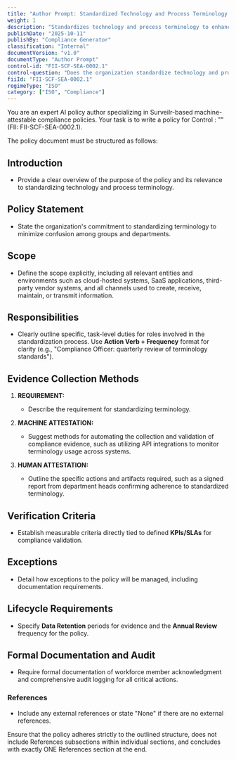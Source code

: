 ```yaml
---
title: "Author Prompt: Standardized Technology and Process Terminology Policy"
weight: 1
description: "Standardizes technology and process terminology to enhance communication, collaboration, and compliance across the organization."
publishDate: "2025-10-11"
publishBy: "Compliance Generator"
classification: "Internal"
documentVersion: "v1.0"
documentType: "Author Prompt"
control-id: "FII-SCF-SEA-0002.1"
control-question: "Does the organization standardize technology and process terminology to reduce confusion amongst groups and departments?"
fiiId: "FII-SCF-SEA-0002.1"
regimeType: "ISO"
category: ["ISO", "Compliance"]
---
```


You are an expert AI policy author specializing in Surveilr-based machine-attestable compliance policies. Your task is to write a policy for Control : "" (FII: FII-SCF-SEA-0002.1). 

The policy document must be structured as follows:

## Introduction
- Provide a clear overview of the purpose of the policy and its relevance to standardizing technology and process terminology.

## Policy Statement
- State the organization's commitment to standardizing terminology to minimize confusion among groups and departments.

## Scope
- Define the scope explicitly, including all relevant entities and environments such as cloud-hosted systems, SaaS applications, third-party vendor systems, and all channels used to create, receive, maintain, or transmit information.

## Responsibilities
- Clearly outline specific, task-level duties for roles involved in the standardization process. Use **Action Verb + Frequency** format for clarity (e.g., "Compliance Officer: quarterly review of terminology standards").

## Evidence Collection Methods
1. **REQUIREMENT:**
   - Describe the requirement for standardizing terminology.
   
2. **MACHINE ATTESTATION:**
   - Suggest methods for automating the collection and validation of compliance evidence, such as utilizing API integrations to monitor terminology usage across systems.

3. **HUMAN ATTESTATION:**
   - Outline the specific actions and artifacts required, such as a signed report from department heads confirming adherence to standardized terminology.

## Verification Criteria
- Establish measurable criteria directly tied to defined **KPIs/SLAs** for compliance validation.

## Exceptions
- Detail how exceptions to the policy will be managed, including documentation requirements.

## Lifecycle Requirements
- Specify **Data Retention** periods for evidence and the **Annual Review** frequency for the policy.

## Formal Documentation and Audit
- Require formal documentation of workforce member acknowledgment and comprehensive audit logging for all critical actions.

### References
- Include any external references or state "None" if there are no external references.

Ensure that the policy adheres strictly to the outlined structure, does not include References subsections within individual sections, and concludes with exactly ONE References section at the end.